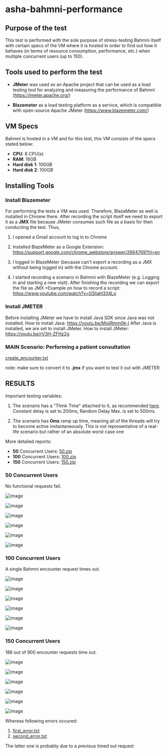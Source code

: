 # asha-bahmni-performance

## Purpose of the test
This test is performed with the sole purpose of stress-testing Bahmni itself with certain specs of the VM where it is hosted in order to find out how it behaves (in terms of resource consumption, performance, etc.) when multiple concurrent users (up to 150).

## Tools used to perform the test
 - **JMeter** was used as an Apache project that can be used as a load testing tool for analyzing and measuring the performance of Bahmni (https://jmeter.apache.org/)

 - **Blazemeter** as a load testing platform as a service, which is compatible with open-source Apache JMeter (https://www.blazemeter.com/)
 
 ## VM Specs
Bahmni is hosted in a VM and for this test, this VM consists of the specs stated below:

 - **CPU**: 8 CPU(s) 
 - **RAM**: 16GB
 - **Hard disk 1**: 100GB 
 - **Hard disk 2**: 100GB

## Installing Tools

### Install Blazemeter
For performing the tests a VM was used. Therefore, BlazeMeter as well is installed in Chrome there.
After recording the script itself we need to export it as a **JMX** file because JMeter consumes such file as a basis for then conducting the test.
Thus,

1. I opened a Gmail account to log in to Chrome

2. Installed BlazeMeter as a Google Extension: https://support.google.com/chrome_webstore/answer/2664769?hl=en

3. I logged in BlazeMeter (because can't export a recording as a JMX without being logged in) with the Chrome account.

4. I started recording a scenario in Bahmni with BlazeMeter (e.g. Logging in and starting a new visit). After finishing the recording we can export the file as JMX
*Example on how to record a script: https://www.youtube.com/watch?v=GSIiaH334Lo

### Install JMETER
Before installing JMeter we have to install Java SDK since Java was not installed.
How to install Java: https://youtu.be/MxjjRmm0k-I
After Java is installed, we are set to install JMeter.
How to install JMeter: https://youtu.be/rV3H-ZFHz2g

### MAIN Scenario: Performing a patient consultation

[create_encounter.txt](https://github.com/albionshala/asha-bahmni-performance/files/9467929/create_encounter.txt)

note: make sure to convert it to **.jmx** if you want to test it out with JMETER

## RESULTS

Important testing variables:

1. The scenario has a "Think Time" attached to it, as recommended [here](https://dzone.com/articles/tips-and-tricks-to-compose-the-most-effective-apac#:~:text=buy%20the%20product.-,Add%20%E2%80%9CThink%20Time%E2%80%9D,-When%20real%20users). Constant delay is set to 200ms, Random Delay Max. is set to 500ms.

2. The scenario has **0ms** ramp up time, meaning all of the threads will try to become active instantaneously. This is not representative of a real-life scenario but rather of an absolute worst case one

More detailed reports: 
 - **50** Concurrent Users: [50.zip](https://github.com/albionshala/asha-bahmni-performance/files/9467794/50.zip)
 - **100** Concurrent Users: [100.zip](https://github.com/albionshala/asha-bahmni-performance/files/9467796/100.zip)
 - **150** Concurrent Users: [150.zip](https://github.com/albionshala/asha-bahmni-performance/files/9467799/150.zip)

### 50 Concurrent Users
No functional requests fail.

![image](https://user-images.githubusercontent.com/38991607/187859206-393f68ff-6ef2-4a4d-a976-5369d7740416.png)

![image](https://user-images.githubusercontent.com/38991607/187859249-a9662e66-992b-4640-ac8a-3367f8d7ab0b.png)

![image](https://user-images.githubusercontent.com/38991607/187859264-6e8aed89-f1d5-4924-890f-53565764f318.png)

![image](https://user-images.githubusercontent.com/38991607/187859267-df81694c-79cf-4cce-9ee2-c757bec3878a.png)

![image](https://user-images.githubusercontent.com/38991607/187859382-f56ffcd9-754e-40c7-adce-d796e00b76c0.png)

![image](https://user-images.githubusercontent.com/38991607/187859394-2dd39d6c-e5e1-4d18-b8d5-af401185bdf8.png)


### 100 Concurrent Users

A single Bahmni encounter request times out.

![image](https://user-images.githubusercontent.com/38991607/187859460-81f9b160-d6cf-4b5a-9a41-1439e4bc877f.png)

![image](https://user-images.githubusercontent.com/38991607/187859504-60dee770-1ebb-4976-90fa-cdd6f631e425.png)

![image](https://user-images.githubusercontent.com/38991607/187859514-3e1f4b15-2424-4e0a-b52d-edf98b6ba2a9.png)

![image](https://user-images.githubusercontent.com/38991607/187859519-77eeff0c-f8cd-4b16-b3cc-ac2608f5d0ce.png)

![image](https://user-images.githubusercontent.com/38991607/187859537-2174b740-5e86-4e4b-b84a-8ea8fdee9476.png)

![image](https://user-images.githubusercontent.com/38991607/187859546-0c359176-f1f1-411d-992f-a5c746d525ba.png)


### 150 Concurrent Users
186 out of 900 encounter requests time out.


![image](https://user-images.githubusercontent.com/38991607/187859679-d20accf8-2109-46f2-aff1-c19e6ab6d2e4.png)

![image](https://user-images.githubusercontent.com/38991607/187859692-e91e9c5e-c9c8-4b8e-ae03-38723661dee0.png)

![image](https://user-images.githubusercontent.com/38991607/187859696-70a6a1ed-a716-4768-b57b-22612e03d325.png)

![image](https://user-images.githubusercontent.com/38991607/187859715-082418ef-f570-442c-aa43-37d2fdf6e47a.png)

![image](https://user-images.githubusercontent.com/38991607/187859720-4937ddf5-0d8c-4d85-9ffc-91270f3db1b9.png)

![image](https://user-images.githubusercontent.com/38991607/187859730-bb0b8577-3b88-40db-a086-c62bfb2bfba3.png)

Whereas following errors occured:

1. [first_error.txt](https://github.com/albionshala/asha-bahmni-performance/files/9467827/read_timed_out.txt)
2. [second_error.txt](https://github.com/albionshala/asha-bahmni-performance/files/9467837/second_error.txt)

The latter one is probably due to a previous timed out request









